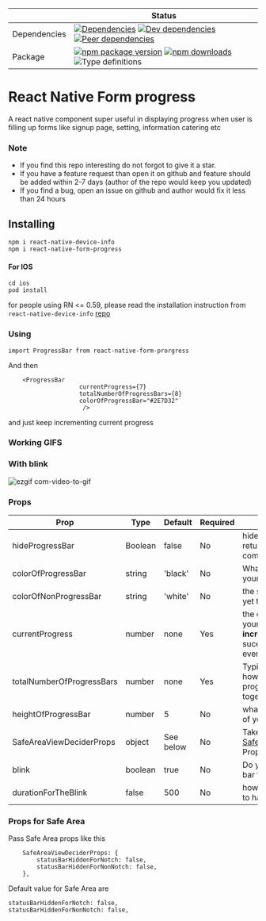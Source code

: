 |  | Status |
| - | - |
| Dependencies | [![Dependencies](https://img.shields.io/david/blendtale/react-native-form-progress)](https://david-dm.org/blendtale/react-native-form-progress) [![Dev dependencies](https://img.shields.io/david/dev/blendtale/react-native-form-progress)](https://david-dm.org/blendtale/react-native-form-progress) [![Peer dependencies](https://img.shields.io/david/peer/blendtale/react-native-form-progress)](https://david-dm.org/blendtale/react-native-form-progress)|
| Package | [![npm package version](https://img.shields.io/npm/v/react-native-form-progress)](https://www.npmjs.com/package/react-native-form-progress) [![npm downloads](https://img.shields.io/npm/dt/react-native-form-progress)](https://www.npmjs.com/package/react-native-form-progress) ![Type definitions](https://img.shields.io/badge/types-TypeScript-blue.svg)

# React Native Form progress 

A react native component super useful in displaying progress when user is filling up forms like signup page, setting, information catering etc

### Note
- If you find this repo interesting do not forgot to give it a star. 
- If you have a feature request than open it on github and feature should be added within 2-7 days (author of the repo would keep you updated)
- If you find a bug, open an issue on github and author would fix it less than 24 hours

## Installing 


```
npm i react-native-device-info
npm i react-native-form-progress
```

#### For IOS 

```
cd ios
pod install
``` 

for people using RN <= 0.59, please read the installation instruction from `react-native-device-info` [repo](https://github.com/react-native-community/react-native-device-info)



### Using 

```import ProgressBar from react-native-form-prorgress```

And then 

```
	<ProgressBar 
					currentProgress={7} 
					totalNumberOfProgressBars={8}
					colorOfProgressBar="#2E7D32"
					 />
```

and just keep incrementing current progress 

### Working GIFS 

### With blink 

![ezgif com-video-to-gif](https://user-images.githubusercontent.com/32276134/64683540-1180fd00-d4a1-11e9-9711-c87b2905b8d4.gif)

###  Props 

| **Prop** | **Type** | **Default** | **Required** | **description** |
|----------|----------|-------------|--------------|--------------|
| hideProgressBar | Boolean | false | No | hides progress bar ( returns auxilary component)
| colorOfProgressBar | string | 'black' | No | What Color do you want your progress bar to have 
| colorOfNonProgressBar | string | 'white' | No | the space progress bar is yet to take |
| currentProgress | number | none | Yes | the current progress of your progress bar, **increment this value** on sucessful completion of event |
| totalNumberOfProgressBars | number | none | Yes | Typical this determines how many boxes should progress bar have in all together | 
| heightOfProgressBar | number | 5 | No | what should be the height of your progress bar |
| SafeAreaViewDeciderProps | object |  See below | No | Takes [SafeAreaViewDeciderProps](https://www.npmjs.com/package/react-native-form-progress) Props as an object |
| 	blink | boolean | true | No | Do you wan the progress bar to blink or not | 
|   durationForTheBlink | false | 500 | No | how fast you want the blink to happen

### Props for Safe Area 

Pass Safe Area props like this 

```
	SafeAreaViewDeciderProps: {
		statusBarHiddenForNotch: false,
		statusBarHiddenForNonNotch: false,
	},
  ```

  Default value for Safe Area are 

```
statusBarHiddenForNotch: false,
statusBarHiddenForNonNotch: false,
```
